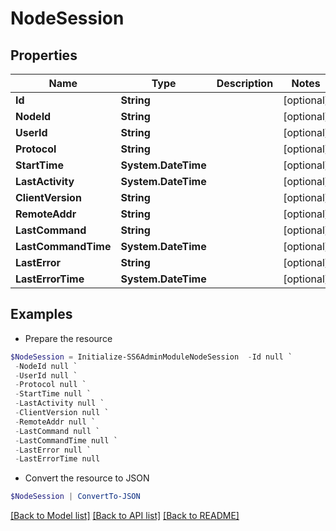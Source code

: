 # NodeSession
## Properties

Name | Type | Description | Notes
------------ | ------------- | ------------- | -------------
**Id** | **String** |  | [optional] 
**NodeId** | **String** |  | [optional] 
**UserId** | **String** |  | [optional] 
**Protocol** | **String** |  | [optional] 
**StartTime** | **System.DateTime** |  | [optional] 
**LastActivity** | **System.DateTime** |  | [optional] 
**ClientVersion** | **String** |  | [optional] 
**RemoteAddr** | **String** |  | [optional] 
**LastCommand** | **String** |  | [optional] 
**LastCommandTime** | **System.DateTime** |  | [optional] 
**LastError** | **String** |  | [optional] 
**LastErrorTime** | **System.DateTime** |  | [optional] 

## Examples

- Prepare the resource
```powershell
$NodeSession = Initialize-SS6AdminModuleNodeSession  -Id null `
 -NodeId null `
 -UserId null `
 -Protocol null `
 -StartTime null `
 -LastActivity null `
 -ClientVersion null `
 -RemoteAddr null `
 -LastCommand null `
 -LastCommandTime null `
 -LastError null `
 -LastErrorTime null
```

- Convert the resource to JSON
```powershell
$NodeSession | ConvertTo-JSON
```

[[Back to Model list]](../README.md#documentation-for-models) [[Back to API list]](../README.md#documentation-for-api-endpoints) [[Back to README]](../README.md)

